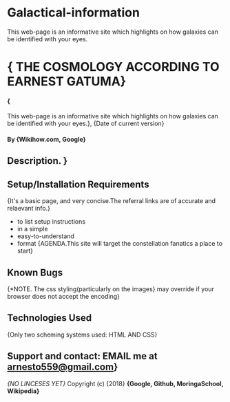 # Galactical-information
This web-page is an informative site which highlights on how galaxies can be identified with your eyes.

# {   THE COSMOLOGY ACCORDING TO EARNEST GATUMA}
#### {
This web-page is an informative site which highlights on how galaxies can be identified with your eyes.}, {Date of current version}
#### By **{Wikihow.com, Google}**
## Description. }
## Setup/Installation Requirements
{It's a basic page, and very concise.The referral links are of accurate and relaevant info.}
* to list setup instructions
* in a simple
* easy-to-understand
* format
{AGENDA.This site will target the constellation fanatics a place to start}
## Known Bugs
{*NOTE. The css styling(particularly on the images} may override if your browser does not accept the encoding}
## Technologies Used
{Only two scheming systems used:
                                  HTML AND CSS}
  ## Support and contact: EMAIL me at arnesto559@gmail.com}
*{NO LINCESES YET}*
Copyright (c) {2018} **{Google, Github, MoringaSchool, Wikipedia}**
  
